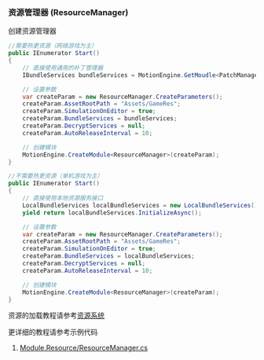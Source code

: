 ### 资源管理器 (ResourceManager)

创建资源管理器
```C#
//需要热更资源（网络游戏为主）
public IEnumerator Start()
{
	// 直接使用通用的补丁管理器
	IBundleServices bundleServices = MotionEngine.GetMoudle<PatchManager>();

	// 设置参数
	var createParam = new ResourceManager.CreateParameters();
	createParam.AssetRootPath = "Assets/GameRes";
	createParam.SimulationOnEditor = true;
	createParam.BundleServices = bundleServices;
	createParam.DecryptServices = null;
	createParam.AutoReleaseInterval = 10;

	// 创建模块
	MotionEngine.CreateModule<ResourceManager>(createParam);
}

//不需要热更资源（单机游戏为主）
public IEnumerator Start()
{
	// 直接使用本地资源服务接口
	LocalBundleServices localBundleServices = new LocalBundleServices();
	yield return localBundleServices.InitializeAsync();

	// 设置参数
	var createParam = new ResourceManager.CreateParameters();
	createParam.AssetRootPath = "Assets/GameRes";
	createParam.SimulationOnEditor = true;
	createParam.BundleServices = localBundleServices;
	createParam.DecryptServices = null;
	createParam.AutoReleaseInterval = 10;

	// 创建模块
	MotionEngine.CreateModule<ResourceManager>(createParam);
}
```

资源的加载教程请参考[资源系统](https://github.com/gmhevinci/MotionFramework/blob/master/Docs/Engine.Resource.md)

更详细的教程请参考示例代码
1. [Module.Resource/ResourceManager.cs](https://github.com/gmhevinci/MotionFramework/blob/master/Assets/MotionFramework/Scripts/Runtime/Module/Module.Resource/ResourceManager.cs)
